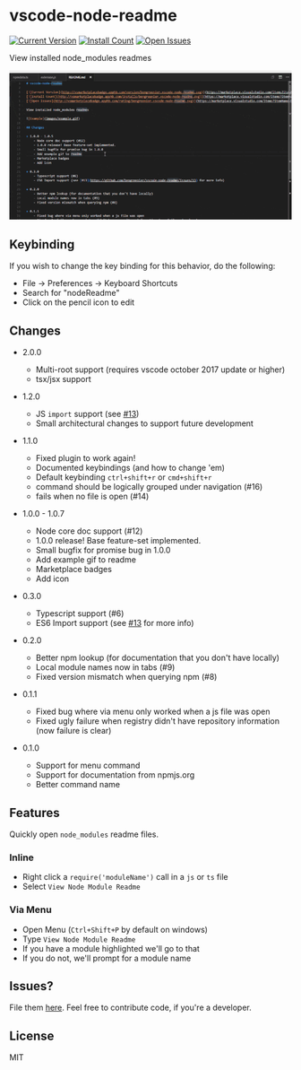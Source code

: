 # vscode-node-readme

[![Current Version](https://vsmarketplacebadge.apphb.com/version/bengreenier.vscode-node-readme.svg)](https://marketplace.visualstudio.com/items?itemName=bengreenier.vscode-node-readme)
[![Install Count](https://vsmarketplacebadge.apphb.com/installs/bengreenier.vscode-node-readme.svg)](https://marketplace.visualstudio.com/items?itemName=bengreenier.vscode-node-readme)
[![Open Issues](https://vsmarketplacebadge.apphb.com/rating/bengreenier.vscode-node-readme.svg)](https://marketplace.visualstudio.com/items?itemName=bengreenier.vscode-node-readme)

View installed node_modules readmes

![Example](images/example.gif)

## Keybinding

If you wish to change the key binding for this behavior, do the following:

+ File -> Preferences -> Keyboard Shortcuts
+ Search for "nodeReadme"
+ Click on the pencil icon to edit

## Changes

+ 2.0.0
    - Multi-root support (requires vscode october 2017 update or higher)
    - tsx/jsx support

+ 1.2.0
    - JS `import` support (see [#13](https://github.com/bengreenier/vscode-node-readme/issues/13))
    - Small architectural changes to support future development

+ 1.1.0
    - Fixed plugin to work again!
    - Documented keybindings (and how to change 'em)
    - Default keybinding `ctrl+shift+r` or `cmd+shift+r`
    - command should be logically grouped under navigation (#16)
    - fails when no file is open (#14)

+ 1.0.0 - 1.0.7
    - Node core doc support (#12)
    - 1.0.0 release! Base feature-set implemented.
    - Small bugfix for promise bug in 1.0.0
    - Add example gif to readme
    - Marketplace badges
    - Add icon

+ 0.3.0
    - Typescript support (#6)
    - ES6 Import support (see [#13](https://github.com/bengreenier/vscode-node-readme/issues/13) for more info)

+ 0.2.0
    - Better npm lookup (for documentation that you don't have locally)
    - Local module names now in tabs (#9)
    - Fixed version mismatch when querying npm (#8)

+ 0.1.1
    - Fixed bug where via menu only worked when a js file was open
    - Fixed ugly failure when registry didn't have repository information (now failure is clear)

+ 0.1.0
    - Support for menu command
    - Support for documentation from npmjs.org
    - Better command name

## Features

Quickly open `node_modules` readme files.

### Inline

+ Right click a `require('moduleName')` call in a `js` or `ts` file
+ Select `View Node Module Readme`

### Via Menu

+ Open Menu (`Ctrl+Shift+P` by default on windows)
+ Type `View Node Module Readme`
+ If you have a module highlighted we'll go to that
+ If you do not, we'll prompt for a module name

## Issues?

File them [here](https://github.com/bengreenier/vscode-node-readme/issues). Feel free to contribute code, if you're a developer.

## License

MIT